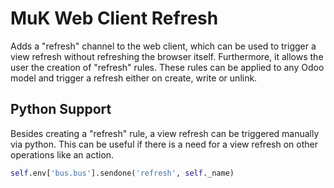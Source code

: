 # MuK Web Client Refresh

Adds a "refresh" channel to the web client,
which can be used to trigger a view refresh without refreshing the
browser itself. Furthermore, it allows the user the creation of
"refresh" rules. These rules can be applied to any Odoo model and
trigger a refresh either on create, write or unlink.

## Python Support

Besides creating a "refresh" rule, a view refresh can be triggered
manually via python. This can be useful if there is a need for a
view refresh on other operations like an action. 

```python
self.env['bus.bus'].sendone('refresh', self._name)
```